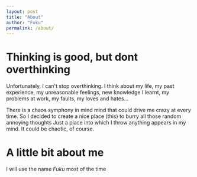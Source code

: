```yaml
---
layout: post
title: "About"
author: "Fuku"
permalink: /about/
---
```


# Thinking is good, but dont overthinking

Unfortunately, I can't stop overthinking.
I think about my life, my past experience, my unreasonable feelings, new knowledge I learnt, my problems at work, my faults, my loves and hates...

There is a chaos symphony in mind mind that could drive me crazy at every time.
So I decided to create a nice place (this) to burry all those random annoying thoughts
Just a place into which I throw anything appears in my mind.
It could be chaotic, of course.

# A little bit about me

I will use the name *Fuku* most of the time
